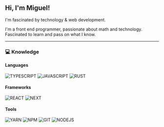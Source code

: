 ## Hi, I'm Miguel!

I'm fascinated by technology & web development. 

I'm a front end programmer, passionate about math and technology. Fascinated to learn and pass on what I know.

---
### :computer: Knowledge <br />

#### Languages
![TYPESCRIPT](https://img.shields.io/badge/-TYPESCRIPT-05122A?style=for-the-badge&logo=typescript)
![JAVASCRIPT](https://img.shields.io/badge/-JAVASCRIPT-05122A?style=for-the-badge&logo=javascript)
![RUST](https://img.shields.io/badge/-RUST-05122A?style=for-the-badge&logo=rust)

#### Frameworks
![REACT](https://img.shields.io/badge/-REACT-05122A?style=for-the-badge&logo=react)
![NEXT](https://img.shields.io/badge/-NEXT-05122A?style=for-the-badge&logo=next.js)

#### Tools
![YARN](https://img.shields.io/badge/-YARN-05122A?style=for-the-badge&logo=yarn)
![NPM](https://img.shields.io/badge/-NPM-05122A?style=for-the-badge&logo=npm)
![GIT](https://img.shields.io/badge/-GIT-05122A?style=for-the-badge&logo=git)
![NODEJS](https://img.shields.io/badge/-NODEJS-05122A?style=for-the-badge&logo=node.js)
